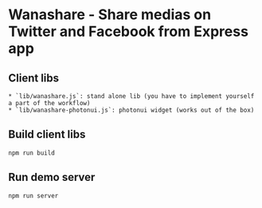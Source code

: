 # Wanashare - Share medias on Twitter and Facebook from Express app

## Client libs

    * `lib/wanashare.js`: stand alone lib (you have to implement yourself a part of the workflow)
    * `lib/wanashare-photonui.js`: photonui widget (works out of the box)

## Build client libs

    npm run build

## Run demo server

    npm run server

